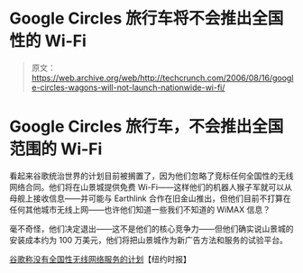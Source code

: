 # Google Circles 旅行车将不会推出全国性的 Wi-Fi

> 原文：<https://web.archive.org/web/http://techcrunch.com/2006/08/16/google-circles-wagons-will-not-launch-nationwide-wi-fi/>

# Google Circles 旅行车，不会推出全国范围的 Wi-Fi

看起来谷歌统治世界的计划目前被搁置了，因为他们忽略了竞标任何全国性的无线网络合同。他们将在山景城提供免费 Wi-Fi——这样他们的机器人猴子军就可以从母舰上接收信息——并可能与 Earthlink 合作在旧金山推出，但他们目前不打算在任何其他城市无线上网——也许他们知道一些我们不知道的 WiMAX 信息？

毫不奇怪，他们决定退出——这不是他们的核心竞争力——但他们确实说山景城的安装成本约为 100 万美元，他们将把山景城作为新广告方法和服务的试验平台。

[谷歌称没有全国性无线网络服务的计划](https://web.archive.org/web/20210305101221/http://www.nytimes.com/2006/08/16/technology/16google.html?ex=1313380800&en=864282a6c3d29764&ei=5088&partner=rssnyt&emc=rss)【纽约时报】